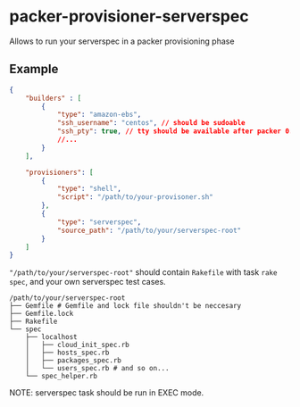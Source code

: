 # packer-provisioner-serverspec

Allows to run your serverspec in a packer provisioning phase

## Example

```json
{
    "builders" : [
        {
            "type": "amazon-ebs",
            "ssh_username": "centos", // should be sudoable
            "ssh_pty": true, // tty should be available after packer 0.8
            //...
        }
    ],

    "provisioners": [
        {
            "type": "shell",
            "script": "/path/to/your-provisoner.sh"
        },
        {
            "type": "serverspec",
            "source_path": "/path/to/your/serverspec-root"
        }
    ]
}
```

`"/path/to/your/serverspec-root"` should contain `Rakefile` with task `rake spec`,
and your own serverspec test cases.

```
/path/to/your/serverspec-root
├── Gemfile # Gemfile and lock file shouldn't be neccesary
├── Gemfile.lock
├── Rakefile
└── spec
    ├── localhost
    │   ├── cloud_init_spec.rb
    │   ├── hosts_spec.rb
    │   ├── packages_spec.rb
    │   └── users_spec.rb # and so on...
    └── spec_helper.rb

```

NOTE: serverspec task should be run in EXEC mode.
